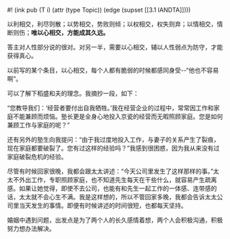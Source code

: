 #! (ink pub (T i) (attr (type Topic)) (edge (supset [[3.1 IANDTA]])))

以利相交，利尽则散；以势相交，势败则倾；以权相交，权失则弃；以情相交，情断则伤；**唯以心相交，方能成其久远。**

答主对人性部分说的很对。对另一半，需要以心相交，辅以人性弱点为防守，才能获得真心。

以前写的某个条目，以心相交，每个人都有脆弱的时候都感同身受--“他也不容易啊”。

可以了解下稻盛和夫的理念。我摘抄一段，如下：

“您教导我们：‘经营者要付出自我牺牲。’我在经营企业的过程中，常常因工作和家庭不能兼顾而烦恼。塾长更是全身心地投入京瓷的经营而无暇照顾家庭。您是如何兼顾工作与家庭的呢？”

还有另外的塾生向我提问：“由于我过度地投入工作，与妻子的关系产生了裂痕，现在家庭都要破裂了。您有过这样的经验吗？”我感到很困惑，因为我从来没有过家庭破裂危机的经验。

尽管有时候回家很晚，我都会跟太太讲述：“今天公司里发生了这样那样的事。”太太不外出工作，专职照顾家庭，也不知道先生每天在干些什么，就容易产生疏离感。如果让她觉得，即使不去公司，也能有和先生一起工作的一体感、连带感的话，太太就不会心生不满。我是这样想的，所以不管回家多晚，我都会告诉太太公司里当天发生的事情。即便有时候讲述的时间很短，也都每天坚持。

婚姻中遇到问题，出发点是为了两个人的长久感情着想，两个人会积极沟通，积极努力想办法解决。